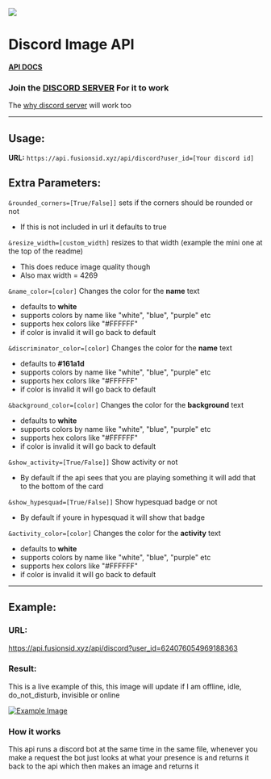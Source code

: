 ![](https://api.fusionsid.xyz/api/discord?user_id=624076054969188363&rounded_corners=true&show_activity=false&resize_width=150&name_color=%23a4161a&discriminator_color=%23e5383b&activity_color=%23f5f3f4&background_color=%23161a1d)

# Discord Image API

**[API DOCS](https://api.fusionsid.xyz/docs)** 

### Join the [DISCORD SERVER](https://discord.com/invite/p9GuT5hakm) For it to work
The [why discord server](https://discord.gg/Jm8QPF6xbN) will work too

---

## Usage:

**URL:** `https://api.fusionsid.xyz/api/discord?user_id=[Your discord id]`

## Extra Parameters: 

`&rounded_corners=[True/False]]` sets if the corners should be rounded or not

- If this is not included in url it defaults to true

`&resize_width=[custom_width]` resizes to that width (example the mini one at the top of the readme)

- This does reduce image quality though
- Also max width = 4269 

`&name_color=[color]` Changes the color for the **name** text

- defaults to **white**
- supports colors by name like "white", "blue", "purple" etc 
- supports hex colors like "#FFFFFF"
- if color is invalid it will go back to default

`&discriminator_color=[color]` Changes the color for the **name** text

- defaults to **#161a1d**
- supports colors by name like "white", "blue", "purple" etc 
- supports hex colors like "#FFFFFF"
- if color is invalid it will go back to default

`&background_color=[color]` Changes the color for the **background** text

- defaults to **white**
- supports colors by name like "white", "blue", "purple" etc 
- supports hex colors like "#FFFFFF"
- if color is invalid it will go back to default

`&show_activity=[True/False]]` Show activity or not
- By default if the api sees that you are playing something it will add that to the bottom of the card

`&show_hypesquad=[True/False]]` Show hypesquad badge or not
- By default if youre in hypesquad it will show that badge

`&activity_color=[color]` Changes the color for the **activity** text

- defaults to **white**
- supports colors by name like "white", "blue", "purple" etc 
- supports hex colors like "#FFFFFF"
- if color is invalid it will go back to default

---

## Example:

### URL:
https://api.fusionsid.xyz/api/discord?user_id=624076054969188363


### Result:

This is a live example of this, this image will update if I am offline, idle, do_not_disturb, invisible or online

[![Example Image](https://api.fusionsid.xyz/api/discord?user_id=624076054969188363)](https://api.fusionsid.xyz/docs)

### How it works
This api runs a discord bot at the same time in the same file, whenever you make a request the bot just looks at what your presence is and returns it back to the api which then makes an image and returns it
